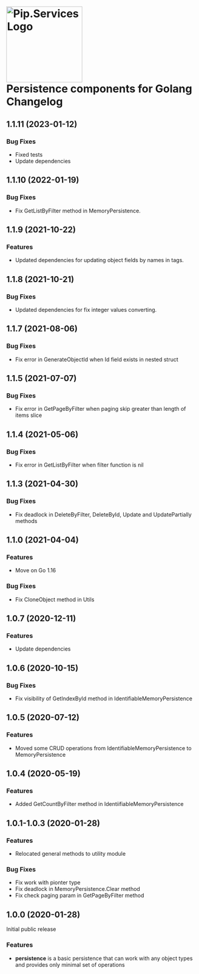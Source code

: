 # <img src="https://uploads-ssl.webflow.com/5ea5d3315186cf5ec60c3ee4/5edf1c94ce4c859f2b188094_logo.svg" alt="Pip.Services Logo" width="200"> <br/> Persistence components for Golang Changelog

## <a name="1.1.11"></a> 1.1.11 (2023-01-12) 

### Bug Fixes
- Fixed tests
- Update dependencies

## <a name="1.1.10"></a> 1.1.10 (2022-01-19) 
### Bug Fixes
- Fix GetListByFilter method in MemoryPersistence.

## <a name="1.1.9"></a> 1.1.9 (2021-10-22) 
### Features
- Updated dependencies for updating object fields by names in tags.

## <a name="1.1.8"></a> 1.1.8 (2021-10-21) 
### Bug Fixes
- Updated dependencies for fix integer values converting.

## <a name="1.1.7"></a> 1.1.7 (2021-08-06) 
### Bug Fixes
- Fix error in GenerateObjectId when Id field exists in nested struct

## <a name="1.1.5"></a> 1.1.5 (2021-07-07) 
### Bug Fixes
- Fix error in GetPageByFilter when paging skip greater than length of items slice

## <a name="1.1.4"></a> 1.1.4 (2021-05-06) 
### Bug Fixes
- Fix error in GetListByFilter when filter function is nil

## <a name="1.1.3"></a> 1.1.3 (2021-04-30) 
### Bug Fixes
- Fix deadlock in DeleteByFilter, DeleteById, Update and UpdatePartially methods

## <a name="1.1.0"></a> 1.1.0 (2021-04-04) 
### Features
* Move on Go 1.16

### Bug Fixes
* Fix CloneObject method in Utils

## <a name="1.0.7"></a> 1.0.7 (2020-12-11) 

### Features
* Update dependencies

## <a name="1.0.6"></a> 1.0.6 (2020-10-15) 

### Bug Fixes
* Fix visibility of GetIndexById method in IdentifiableMemoryPersistence


## <a name="1.0.5"></a> 1.0.5 (2020-07-12) 

### Features
* Moved some CRUD operations from IdentifiableMemoryPersistence to MemoryPersistence


## <a name="1.0.4"></a> 1.0.4 (2020-05-19) 

### Features
* Added GetCountByFilter method in IdentiifiableMemoryPersistence


## <a name="1.0.1-1.0.3"></a> 1.0.1-1.0.3 (2020-01-28) 

### Features
* Relocated general methods to utility module

### Bug Fixes
* Fix work with pionter type
* Fix deadlock in MemoryPersistence.Clear method
* Fix check paging param in GetPageByFilter method

## <a name="1.0.0"></a> 1.0.0 (2020-01-28) 

Initial public release

### Features
* **persistence** is a basic persistence that can work with any object types and provides only minimal set of operations

